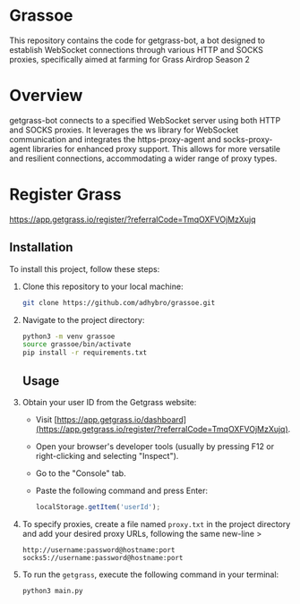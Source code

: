 # Grassoe
This repository contains the code for getgrass-bot, a bot designed to establish WebSocket connections through various HTTP and SOCKS proxies, specifically aimed at farming for Grass Airdrop Season 2

# Overview
getgrass-bot connects to a specified WebSocket server using both HTTP and SOCKS proxies. It leverages the ws library for WebSocket communication and integrates the https-proxy-agent and socks-proxy-agent libraries for enhanced proxy support. This allows for more versatile and resilient connections, accommodating a wider range of proxy types.

# Register Grass
https://app.getgrass.io/register/?referralCode=TmqOXFVOjMzXujq

## Installation

To install this project, follow these steps:

1. Clone this repository to your local machine:
    ```bash
    git clone https://github.com/adhybro/grassoe.git
    ```
2. Navigate to the project directory:
    ```bash
    python3 -m venv grassoe
    source grassoe/bin/activate
    pip install -r requirements.txt
    ```

   ## Usage

1. Obtain your user ID from the Getgrass website:

   - Visit [https://app.getgrass.io/dashboard](https://app.getgrass.io/register/?referralCode=TmqOXFVOjMzXujq).
   - Open your browser's developer tools (usually by pressing F12 or right-clicking and selecting "Inspect").
   - Go to the "Console" tab.
   - Paste the following command and press Enter:

     ```javascript
     localStorage.getItem('userId');
     ```

2. To specify proxies, create a file named `proxy.txt` in the project directory and add your desired proxy URLs, following the same new-line >

   ```text
   http://username:password@hostname:port
   socks5://username:password@hostname:port
   ```

3. To run the `getgrass`, execute the following command in your terminal:

   ```bash
   python3 main.py
   ```


   


